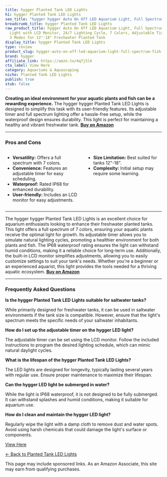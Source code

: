 ```yaml
---
title: hygger Planted Tank LED Lights
h1: hygger Planted Tank LED Lights
seo_title: "hygger hygger Auto On Off LED Aquarium Light, Full Spectrum\u2026"
breadcrumb_title: hygger Planted Tank LED Lights
raw_product_title: hygger Auto On Off LED Aquarium Light, Full Spectrum Fish Tank
  Light with LCD Monitor, 24/7 Lighting Cycle, 7 Colors, Adjustable Timer, IP68 Waterproof,
  3 Modes for 12"-18" Freshwater Planted Tank
display_title: hygger Planted Tank LED Lights
type: review
product_slug: hygger-auto-on-off-led-aquarium-light-full-spectrum-fish-tank-light-wit-f6437c6b
brand: hygger
affiliate_link: https://amzn.to/4q7jSl4
cta_label: View Here
category: Aquariums & Aquascaping
niche: Planted Tank LED Lights
publish: true
stub: false
---
```


<div id="intro" class="full-width">
  <p><strong>Creating an ideal environment for your aquatic plants and fish can be a rewarding experience.</strong> The hygger hygger Planted Tank LED Lights is designed to simplify this task with its user-friendly features. Its adjustable timer and full spectrum lighting offer a hassle-free setup, while the waterproof design ensures durability. This light is perfect for maintaining a healthy and vibrant freshwater tank. <a href="https://amzn.to/4q7jSl4" rel="nofollow sponsored noopener" target="_blank"><strong>Buy on Amazon</strong></a></p>
</div>

<hr />
<h3 id="pros-cons">Pros and Cons</h3>
<div class="pc-grid" style="display:grid;grid-template-columns:1fr 1fr;gap:16px;">
  <ul>
    <li><strong>Versatility:</strong> Offers a full spectrum with 7 colors.</li>
    <li><strong>Convenience:</strong> Features an adjustable timer for easy scheduling.</li>
    <li><strong>Waterproof:</strong> Rated IP68 for enhanced durability.</li>
    <li><strong>User-friendly:</strong> Includes an LCD monitor for easy adjustments.</li>
  </ul>
  <ul>
    <li><strong>Size Limitation:</strong> Best suited for tanks 12"-18".</li>
    <li><strong>Complexity:</strong> Initial setup may require some learning.</li>
  </ul>
</div>
<hr />

<div class="full-width">
  <p>The hygger hygger Planted Tank LED Lights is an excellent choice for aquarium enthusiasts looking to enhance their freshwater planted tanks. This light offers a full spectrum of 7 colors, ensuring your aquatic plants receive the optimal light for growth. Its adjustable timer allows you to simulate natural lighting cycles, promoting a healthier environment for both plants and fish. The IP68 waterproof rating ensures the light can withstand humid conditions, making it a reliable choice for long-term use. Additionally, the built-in LCD monitor simplifies adjustments, allowing you to easily customize settings to suit your tank's needs. Whether you're a beginner or an experienced aquarist, this light provides the tools needed for a thriving aquatic ecosystem. <a href="https://amzn.to/4q7jSl4" rel="nofollow sponsored noopener" target="_blank"><strong>Buy on Amazon</strong></a></p>
</div>

<hr />
<h3 id="faqs">Frequently Asked Questions</h3>

<p><strong>Is the hygger Planted Tank LED Lights suitable for saltwater tanks?</strong></p>
<p>While primarily designed for freshwater tanks, it can be used in saltwater environments if the tank size is compatible. However, ensure that the light's spectrum meets the specific needs of your saltwater inhabitants.</p>

<p><strong>How do I set up the adjustable timer on the hygger LED light?</strong></p>
<p>The adjustable timer can be set using the LCD monitor. Follow the included instructions to program the desired lighting schedule, which can mimic natural daylight cycles.</p>

<p><strong>What is the lifespan of the hygger Planted Tank LED Lights?</strong></p>
<p>The LED lights are designed for longevity, typically lasting several years with regular use. Ensure proper maintenance to maximize their lifespan.</p>

<p><strong>Can the hygger LED light be submerged in water?</strong></p>
<p>While the light is IP68 waterproof, it is not designed to be fully submerged. It can withstand splashes and humid conditions, making it suitable for aquarium use.</p>

<p><strong>How do I clean and maintain the hygger LED light?</strong></p>
<p>Regularly wipe the light with a damp cloth to remove dust and water spots. Avoid using harsh chemicals that could damage the light's surface or components.</p>
<p><a class="btn" href="https://amzn.to/4q7jSl4" target="_blank" rel="nofollow sponsored noopener">View Here</a></p>
<p><a href="/roundups/aquariums-aquascaping/planted-tank-led-lights/">← Back to Planted Tank LED Lights</a></p>
<aside class="disclosure">This page may include sponsored links. As an Amazon Associate, this site may earn from qualifying purchases.</aside>
